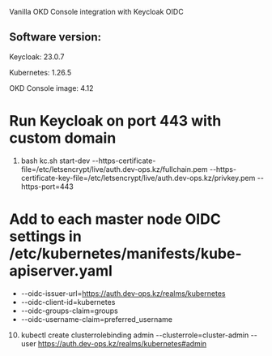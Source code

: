 Vanilla OKD Console integration with Keycloak OIDC

## Software version:

Keycloak: 23.0.7

Kubernetes: 1.26.5

OKD Console image: 4.12


# Run Keycloak on port 443 with custom domain
1) bash kc.sh start-dev --https-certificate-file=/etc/letsencrypt/live/auth.dev-ops.kz/fullchain.pem --https-certificate-key-file=/etc/letsencrypt/live/auth.dev-ops.kz/privkey.pem --https-port=443

# Add to each master node OIDC settings in /etc/kubernetes/manifests/kube-apiserver.yaml

- --oidc-issuer-url=https://auth.dev-ops.kz/realms/kubernetes
- --oidc-client-id=kubernetes
- --oidc-groups-claim=groups
- --oidc-username-claim=preferred_username

10) kubectl create clusterrolebinding admin --clusterrole=cluster-admin --user https://auth.dev-ops.kz/realms/kubernetes#admin 
